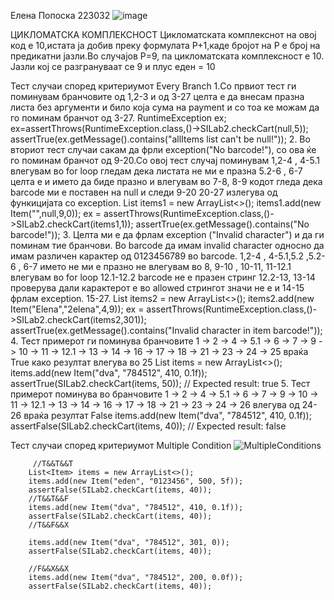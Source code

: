 Елена Попоска 223032
![image](https://github.com/elenaPoposkaa/SI_2024_lab2_223032/assets/139128813/89134fe6-f724-4ce5-a5da-7cce7ed46c49)

ЦИКЛОМАТСКА КОМПЛЕКСНОСТ
Цикломатската комплекснот на овој код е 10,истата ја добив преку формулата  P+1,каде бројот на P е број на предикатни јазли.Во случајов P=9, па цикломатската комплексност е 10.
Јазли кој се разгрануваат се 9 и плус еден = 10

Тест случаи според критериумот Every Branch
1.Со првиот тест ги поминувам бранчовите од 1,2-3 и од 3-27 целта е да внесам празна листа без аргументи и било која сума на payment и со тоа ке можам да го поминам бранчот од 3-27.
              RuntimeException ex;
         ex=assertThrows(RuntimeException.class,()->SILab2.checkCart(null,5));
         assertTrue(ex.getMessage().contains("allItems list can't be null!"));
2. Во вториот тест случаи сакам да фрли exception("No barcode!"), со ова ќе го поминам бранчот од 9-20.Со овој тест случај поминувам 1,2-4 , 4-5.1 влегувам во for loop гледам дека листата не ми е празна  5.2-6 , 6-7 целта е и името да биде празно и влегувам во 7-8, 8-9 кодот гледа дека barcode ми е поставен на null и следи 9-20 20-27 излегува од функицијата со exception.
              List<Item> items1 = new ArrayList<>();
        items1.add(new Item("",null,9,0));
        ex =  assertThrows(RuntimeException.class,()->SILab2.checkCart(items1,1));
        assertTrue(ex.getMessage().contains("No barcode!"));
3. Целта ми е да фрлам exception ("Invalid character") и да ги поминам тие бранчови. Во barcode да имам invalid character односно да имам различен карактер од 0123456789 во barcode. 1,2-4 , 4-5.1,5.2 ,5.2-6 , 6-7 името не ми е празно не влегувам во 8, 9-10 , 10-11, 11-12.1 влегувам во for loop 12.1-12.2 barcode не е празен стринг 12.2-13, 13-14 проверува дали карактерот е во allowed стрингот значи не е и 14-15 фрлам exception. 15-27.
             List<Item> items2 = new ArrayList<>();
        items2.add(new Item("Elena","2elena",4,9));
        ex =  assertThrows(RuntimeException.class,()->SILab2.checkCart(items2,301));
        assertTrue(ex.getMessage().contains("Invalid character in item barcode!"));
4. Тест примерот ги поминува бранчовите 1 -> 2 -> 4 -> 5.1 -> 6 -> 7 -> 9 -> 10 -> 11 -> 12.1 -> 13 -> 14 -> 16 -> 17 -> 18 -> 21 -> 23 -> 24 -> 25 враќа True како резултат влегува во 25
               List<Item> items = new ArrayList<>();
        items.add(new Item("dva", "784512", 410, 0.1f));
        assertTrue(SILab2.checkCart(items, 50));  // Expected result: true
5. Тест примерот поминува во бранчовите 1 -> 2 -> 4 -> 5.1 -> 6 -> 7 -> 9 -> 10 -> 11 -> 12.1 -> 13 -> 14 -> 16 -> 17 -> 18 -> 21 -> 23 -> 24 -> 26 влегува од 24-26 враќа резултат False
              items.add(new Item("dva", "784512", 410, 0.1f));
        assertFalse(SILab2.checkCart(items, 40));  // Expected result: false

Тест случаи според критериумот Multiple Condition
    ![MultipleConditions](https://github.com/elenaPoposkaa/SI_2024_lab2_223032/assets/139128813/213a5c99-7343-4a5d-a493-68499f98651f)

        
         //T&&T&&T
        List<Item> items = new ArrayList<>();
        items.add(new Item("eden", "0123456", 500, 5f));
        assertFalse(SILab2.checkCart(items, 40));
        //T&&T&&F
        items.add(new Item("dva", "784512", 410, 0.1f));
        assertFalse(SILab2.checkCart(items, 40));
        //T&&F&&X

        items.add(new Item("dva", "784512", 301, 0));
        assertFalse(SILab2.checkCart(items, 40));

        //F&&X&&X
        items.add(new Item("dva", "784512", 200, 0.0f));
        assertFalse(SILab2.checkCart(items, 40));

